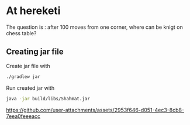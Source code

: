 # At hereketi

The question is : after 100 moves from one corner, where can be knigt on chess table?

## Creating jar file

Create jar file with
```sh
./gradlew jar
```

Run created jar with
```sh
java -jar build/libs/Shahmat.jar
```
https://github.com/user-attachments/assets/2953f646-d051-4ec3-8cb8-7eea0feeeacc
